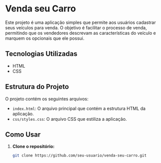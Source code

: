 # Venda seu Carro

Este projeto é uma aplicação simples que permite aos usuários cadastrar seus veículos para venda. O objetivo é facilitar o processo de venda, permitindo que os vendedores descrevam as características do veículo e marquem os opcionais que ele possui.

## Tecnologias Utilizadas

- HTML
- CSS

## Estrutura do Projeto

O projeto contém os seguintes arquivos:

- `index.html`: O arquivo principal que contém a estrutura HTML da aplicação.
- `css/styles.css`: O arquivo CSS que estiliza a aplicação.

## Como Usar

1. **Clone o repositório:**

   ```bash
   git clone https://github.com/seu-usuario/venda-seu-carro.git
